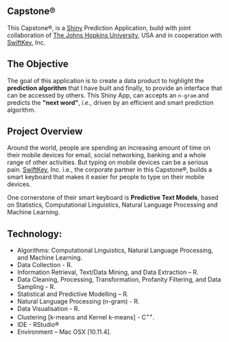 ## Capstone®
This Capstone®, is a [Shiny](http://shiny.rstudio.com/) Prediction Application, build with joint collaboration of [The Johns Hopkins University](https://www.jhu.edu/), USA and in cooperation with [SwiftKey](https://swiftkey.com/en/), Inc.

## The Objective
The goal of this application is to create a data product to highlight the <b>prediction algorithm</b> that I have built and finally, to provide an interface that can be accessed by others. This Shiny App, can accepts an ```n-gram``` and predicts the <b>"next word"</b>, <i>i.e.</i>, driven by an efficient and smart prediction algorithm.

## Project Overview
Around the world, people are spending an increasing amount of time on their mobile devices for email, social networking, banking and a whole range of other activities. But typing on mobile devices can be a serious pain. [SwiftKey](https://swiftkey.com/en/), Inc. i.e., the corporate partner in this Capstone®, builds a smart keyboard that makes it easier for people to type on their mobile devices.

One cornerstone of their smart keyboard is <b>Predictive Text Models</b>, based on Statistics, Computational Linguistics, Natural Language Processing and Machine Learning.

## Technology:
- Algorithms: Computational Linguistics, Natural Language Processing, and Machine Learning.
- Data Collection - R.
- Information Retrieval, Text/Data Mining, and Data Extraction – R.
- Data Cleaning, Processing, Transformation, Profanity Filtering, and Data Sampling - R.
- Statistical and Predictive Modelling – R.
- Natural Language Processing (n-gram) - R.
- Data Visualisation - R.
- Clustering [k-means and Kernel k-means] - C<sup>++</sup>.
- IDE - RStudio®
- Environment – Mac OSX [10.11.4].
